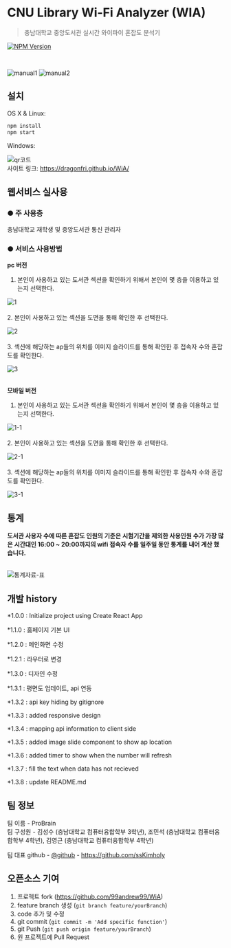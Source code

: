 # CNU Library Wi-Fi Analyzer (WIA)
> 충남대학교 중앙도서관 실시간 와이파이 혼잡도 분석기

[![NPM Version][npm-image]][npm-url]  

<br />

![manual1](https://github.com/99andrew99/WiA/assets/46346267/f78a4a69-e227-4cdc-8dd7-9867d0877724)
![manual2](https://github.com/99andrew99/WiA/assets/46346267/d8afa313-a68a-4d34-91ed-ad0b24dbc2ca)


## 설치

OS X & Linux:

```sh
npm install
npm start
```

Windows:  

![qr코드](https://github.com/99andrew99/WiA/assets/37804008/307b9831-0b7e-4322-8dc7-687f20b669e3)  
사이트 링크: https://dragonfri.github.io/WiA/


## 웹서비스 실사용

### ● 주 사용층
충남대학교 재학생 및 중앙도서관 통신 관리자

### ● 서비스 사용방법

<strong>pc 버전</strong> <br />
1. 본인이 사용하고 있는 도서관 섹션을 확인하기 위해서 본인이 몇 층을 이용하고 있는지 선택한다.  

![1](https://github.com/99andrew99/WiA/assets/37804008/7a019d18-81ab-4559-99f4-f585381ef416)
<br /><br />
2. 본인이 사용하고 있는 섹션을 도면을 통해 확인한 후 선택한다.  


![2](https://github.com/99andrew99/WiA/assets/37804008/66c23533-b80c-410a-a0cf-b593effdcce6)
<br /><br />
3. 섹션에 해당하는 ap들의 위치를 이미지 슬라이드를 통해 확인한 후 접속자 수와 혼잡도를 확인한다.  


![3](https://github.com/99andrew99/WiA/assets/37804008/3f620434-5bc2-41fc-a879-b99b506ca7b7)
<br /><br />

<strong>모바일 버전</strong> <br />
1. 본인이 사용하고 있는 도서관 섹션을 확인하기 위해서 본인이 몇 층을 이용하고 있는지 선택한다.  


![1-1](https://github.com/99andrew99/WiA/assets/37804008/2af5a976-004d-4294-af6a-71f7982bf898)
<br /><br />
2. 본인이 사용하고 있는 섹션을 도면을 통해 확인한 후 선택한다.  
 
 
![2-1](https://github.com/99andrew99/WiA/assets/37804008/fa744aea-2439-4a6c-bd7e-4dcfbb8f626d)
<br /><br />
3. 섹션에 해당하는 ap들의 위치를 이미지 슬라이드를 통해 확인한 후 접속자 수와 혼잡도를 확인한다.  

![3-1](https://github.com/99andrew99/WiA/assets/37804008/eb417f7b-4b16-47a0-9ac7-e200c5ae4fff)
<br />


## 통계

<strong>도서관 사용자 수에 따른 혼잡도 인원의 기준은 시험기간을 제외한 사용인원 수가 가장 많은 시간대인 16:00 ~ 20:00까지의 wifi 접속자 수를 일주일 동안 통계를 내어 계산 했습니다.</strong> <br /><br />

![통계자료-표](https://github.com/99andrew99/WiA/assets/37804008/17ecec63-27a0-44aa-93bc-84d2b48fcb33)


## 개발 history

*1.0.0 : Initialize project using Create React App

*1.1.0 : 홈페이지 기본 UI

*1.2.0 : 메인화면 수정

*1.2.1 :  라우터로 변경

*1.3.0 : 디자인 수정 

*1.3.1 : 평면도 업데이트, api 연동

*1.3.2 : api key hiding by gitignore

*1.3.3 : added responsive design 

*1.3.4 : mapping api information to client side

*1.3.5 : added image slide component to show ap location

*1.3.6 : added timer to show when the number will refresh

*1.3.7 : fill the text when data has not recieved

*1.3.8 : update README.md 


## 팀 정보

팀 이름 - ProBrain  
팀 구성원 - 김성수 (충남대학교 컴퓨터융합학부 3학년), 조민석 (충남대학교 컴퓨터융합학부 4학년), 김영근 (충남대학교 컴퓨터융합학부 4학년) 

팀 대표 github - [@github](https://github.com/ssKimholy) - https://github.com/ssKimholy

## 오픈소스 기여

1. 프로젝트 fork (<https://github.com/99andrew99/WiA>)
2. feature branch 생성 (`git branch feature/yourBranch`)
3. code 추가 및 수정
4. git commit (`git commit -m 'Add specific function'`)
5. git Push (`git push origin feature/yourBranch`)
6. 원 프로젝트에 Pull Request

<!-- Markdown link & img dfn's -->
[npm-image]: https://img.shields.io/badge/npm-v16.13.2-red
[npm-url]: https://npmjs.org/package/datadog-metrics
[npm-downloads]: https://img.shields.io/npm/dm/datadog-metrics.svg?style=flat-square
[travis-image]: https://img.shields.io/travis/dbader/node-datadog-metrics/master.svg?style=flat-square
[travis-url]: https://travis-ci.org/dbader/node-datadog-metrics
[wiki]: https://github.com/yourname/yourproject/wiki
